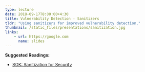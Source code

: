```yaml
---
type: lecture
date: 2018-09-17T8:00:00+4:30
title: Vulnerability Detection - Sanitizers
tldr: "Using sanitizers for improved vulnerability detection."
thumbnail: /static_files/presentations/sanitization.jpg
links:
    - url: https://google.com
      name: slides
---
```

**Suggested Readings:**
- [SOK: Sanitization for Security](https://oaklandsok.github.io/papers/song2019.pdf)